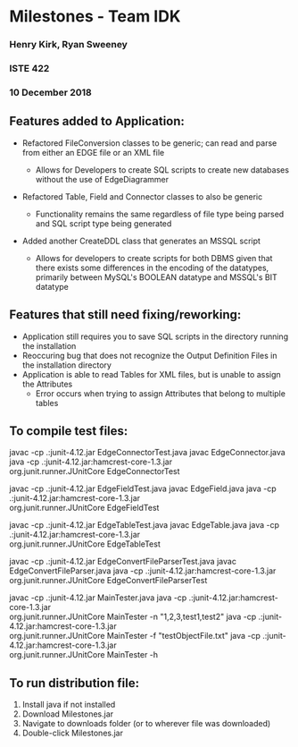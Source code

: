 # Milestones - Team IDK
### Henry Kirk, Ryan Sweeney
### ISTE 422
### 10 December 2018

## Features added to Application:
* Refactored FileConversion classes to be generic; can read and parse from either an EDGE file or an XML file
	- Allows for Developers to create SQL scripts to create new databases without the use of EdgeDiagrammer

* Refactored Table, Field and Connector classes to also be generic
	- Functionality remains the same regardless of file type being parsed and SQL script type being generated

* Added another CreateDDL class that generates an MSSQL script
	- Allows for developers to create scripts for both DBMS given that there exists some differences in the encoding of the datatypes, primarily between MySQL's BOOLEAN datatype and MSSQL's BIT datatype

## Features that still need fixing/reworking:
* Application still requires you to save SQL scripts in the directory running the installation
* Reoccuring bug that does not recognize the Output Definition Files in the installation directory
* Application is able to read Tables for XML files, but is unable to assign the Attributes
	- Error occurs when trying to assign Attributes that belong to multiple tables


## To compile test files:
javac -cp .:junit-4.12.jar EdgeConnectorTest.java
javac EdgeConnector.java
java -cp .:junit-4.12.jar:hamcrest-core-1.3.jar \
    org.junit.runner.JUnitCore EdgeConnectorTest

javac -cp .:junit-4.12.jar EdgeFieldTest.java
javac EdgeField.java
java -cp .:junit-4.12.jar:hamcrest-core-1.3.jar \
    org.junit.runner.JUnitCore EdgeFieldTest

javac -cp .:junit-4.12.jar EdgeTableTest.java
javac EdgeTable.java
java -cp .:junit-4.12.jar:hamcrest-core-1.3.jar \
    org.junit.runner.JUnitCore EdgeTableTest

javac -cp .:junit-4.12.jar EdgeConvertFileParserTest.java
javac EdgeConvertFileParser.java
java -cp .:junit-4.12.jar:hamcrest-core-1.3.jar \
    org.junit.runner.JUnitCore EdgeConvertFileParserTest

javac -cp .:junit-4.12.jar MainTester.java
java -cp .:junit-4.12.jar:hamcrest-core-1.3.jar \
    org.junit.runner.JUnitCore MainTester -n "1,2,3,test1,test2"
java -cp .:junit-4.12.jar:hamcrest-core-1.3.jar \
    org.junit.runner.JUnitCore MainTester -f "testObjectFile.txt"
java -cp .:junit-4.12.jar:hamcrest-core-1.3.jar \
    org.junit.runner.JUnitCore MainTester -h

## To run distribution file:
1. Install java if not installed
2. Download Milestones.jar
3. Navigate to downloads folder (or to wherever file was downloaded)
4. Double-click Milestones.jar
